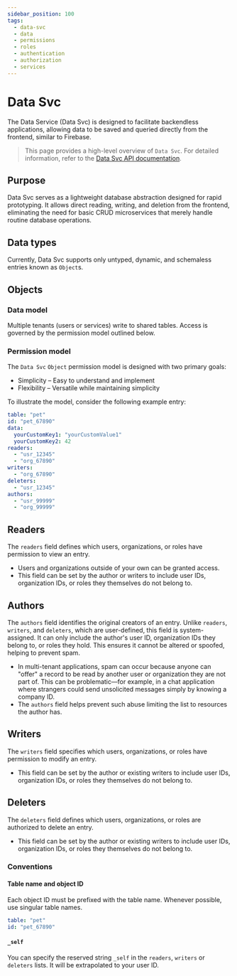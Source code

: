 ```yaml
---
sidebar_position: 100
tags:
  - data-svc
  - data
  - permissions
  - roles
  - authentication
  - authorization
  - services
---
```


# Data Svc

The Data Service (Data Svc) is designed to facilitate backendless applications, allowing data to be saved and queried directly from the frontend, similar to Firebase.

> This page provides a high-level overview of `Data Svc`. For detailed information, refer to the [Data Svc API documentation](/docs/openorch/query).

## Purpose

Data Svc serves as a lightweight database abstraction designed for rapid prototyping. It allows direct reading, writing, and deletion from the frontend, eliminating the need for basic CRUD microservices that merely handle routine database operations.

## Data types

Currently, Data Svc supports only untyped, dynamic, and schemaless entries known as `Object`s.

## Objects

### Data model

Multiple tenants (users or services) write to shared tables. Access is governed by the permission model outlined below.

### Permission model

The `Data Svc` `Object` permission model is designed with two primary goals:

- Simplicity – Easy to understand and implement
- Flexibility – Versatile while maintaining simplicity

To illustrate the model, consider the following example entry:

```yaml
table: "pet"
id: "pet_67890"
data:
  yourCustomKey1: "yourCustomValue1"
  yourCustomKey2: 42
readers:
  - "usr_12345"
  - "org_67890"
writers:
  - "org_67890"
deleters:
  - "usr_12345"
authors:
  - "usr_99999"
  - "org_99999"
```

## Readers

The `readers` field defines which users, organizations, or roles have permission to view an entry.

- Users and organizations outside of your own can be granted access.
- This field can be set by the author or writers to include user IDs, organization IDs, or roles they themselves do not belong to.

## Authors

The `authors` field identifies the original creators of an entry. Unlike `readers`, `writers`, and `deleters`, which are user-defined, this field is system-assigned. It can only include the author's user ID, organization IDs they belong to, or roles they hold. This ensures it cannot be altered or spoofed, helping to prevent spam.

- In multi-tenant applications, spam can occur because anyone can "offer" a record to be read by another user or organization they are not part of. This can be problematic—for example, in a chat application where strangers could send unsolicited messages simply by knowing a company ID.
- The `authors` field helps prevent such abuse limiting the list to resources the author has.

## Writers

The `writers` field specifies which users, organizations, or roles have permission to modify an entry.

- This field can be set by the author or existing writers to include user IDs, organization IDs, or roles they themselves do not belong to.

## Deleters

The `deleters` field defines which users, organizations, or roles are authorized to delete an entry.

- This field can be set by the author or existing writers to include user IDs, organization IDs, or roles they themselves do not belong to.

### Conventions

#### Table name and object ID

Each object ID must be prefixed with the table name. Whenever possible, use singular table names.

```yaml
table: "pet"
id: "pet_67890"
```

#### `_self`

You can specify the reserved string `_self` in the `readers`, `writers` or `deleters` lists. It will be extrapolated to your user ID.
